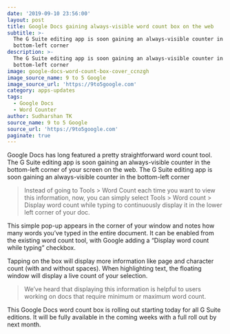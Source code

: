 ```yaml
---
date: '2019-09-10 23:56:00'
layout: post
title: Google Docs gaining always-visible word count box on the web
subtitle: >-
  The G Suite editing app is soon gaining an always-visible counter in the
  bottom-left corner
description: >-
  The G Suite editing app is soon gaining an always-visible counter in the
  bottom-left corner
image: google-docs-word-count-box-cover_ccnzgh
image_source_name: 9 to 5 Google
image_source_url: 'https://9to5google.com'
category: apps-updates
tags:
  - Google Docs
  - Word Counter
author: Sudharshan TK
source_name: 9 to 5 Google
source_url: 'https://9to5google.com'
paginate: true
---
```

Google Docs has long featured a pretty straightforward word count tool. The G Suite editing app is soon gaining an always-visible counter in the bottom-left corner of your screen on the web.The G Suite editing app is soon gaining an always-visible counter in the bottom-left corner

> Instead of going to Tools > Word Count each time you want to view this information, now, you can simply select Tools > Word count > Display word count while typing to continuously display it in the lower left corner of your doc.

This simple pop-up appears in the corner of your window and notes how many words you’ve typed in the entire document. It can be enabled from the existing word count tool, with Google adding a “Display word count while typing” checkbox.

Tapping on the box will display more information like page and character count (with and without spaces). When highlighting text, the floating window will display a live count of your selection.

> We’ve heard that displaying this information is helpful to users working on docs that require minimum or maximum word count.

This Google Docs word count box is rolling out starting today for all G Suite editions. It will be fully available in the coming weeks with a full roll out by next month.
